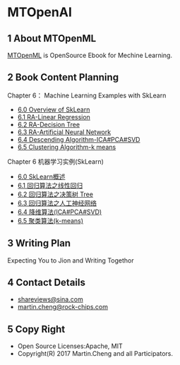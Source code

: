 # MTOpenAI

## 1 About MTOpenML
[MTOpenML](https://github.com/MTMediaDev/MTOpenML) is OpenSource Ebook for  Mechine  Learning.

## 2 Book Content Planning

Chapter 6： Machine Learning Examples with SkLearn
* [6.0 Overview of SkLearn](../book-open-ml-en/6-ml-sklearn/60-ml-sklearn.md)
* [6.1 RA-Linear Regression](../book-open-ml-en/6-ml-sklearn/61-ml-linear-regression.md)
* [6.2 RA-Decision Tree](../book-open-ml-en/6-ml-sklearn/62-ml-regression-decision-tree.md)
* [6.3 RA-Artificial Neural Network](../book-open-ml-en/6-ml-sklearn/63-ml-regression-ann.md)
* [6.4 Descending Algorithm-ICA#PCA#SVD](../book-open-ml-en/6-ml-sklearn/64-ml-dimension-reduced.md)
* [6.5 Clustering Algorithm-k means](../book-open-ml-en/6-ml-sklearn/65-ml-k-means.md)

Chapter 6 机器学习实例(SkLearn)
* [6.0 SkLearn概述](../book-open-ml-cn/6-ml-sklearn/60-ml-sklearn.md)
* [6.1 回归算法之线性回归](../book-open-ml-cn/6-ml-sklearn/61-ml-linear-regression.md)
* [6.2 回归算法之决策树 Tree](../book-open-ml-cn/6-ml-sklearn/62-ml-regression-decision-tree.md)
* [6.3 回归算法之人工神经网络](../book-open-ml-cn/6-ml-sklearn/63-ml-regression-ann.md)
* [6.4 降维算法(ICA#PCA#SVD)](../book-open-ml-cn/6-ml-sklearn/64-ml-dimension-reduced.md)
* [6.5 聚类算法(k-means)](../book-open-ml-cn/6-ml-sklearn/65-ml-k-means.md)

## 3 Writing Plan
Expecting You to Jion and Writing Togethor

## 4 Contact Details
* shareviews@sina.com
* martin.cheng@rock-chips.com

## 5 Copy Right
* Open Source Licenses:Apache, MIT
* Copyright(R) 2017 Martin.Cheng and all Participators.